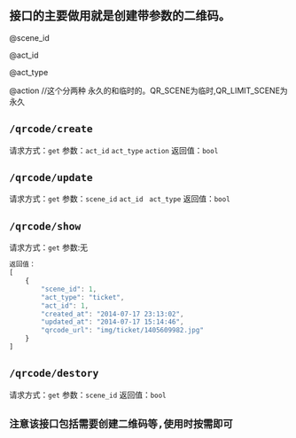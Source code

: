 接口的主要做用就是创建带参数的二维码。
---
@scene_id

@act_id

@act_type
    
@action
	//这个分两种  永久的和临时的。QR_SCENE为临时,QR_LIMIT_SCENE为永久

`/qrcode/create`
--

请求方式：`get`
参数：`act_id`
	  `act_type`
      `action`
返回值：`bool`

`/qrcode/update`
---

请求方式：`get`
参数：`scene_id`
	  `act_id`
     ` act_type`
返回值：`bool`

`/qrcode/show`
---

请求方式：`get`
参数:无
~~~javascript
返回值：
[
    {
        "scene_id": 1, 
        "act_type": "ticket", 
        "act_id": 1, 
        "created_at": "2014-07-17 23:13:02", 
        "updated_at": "2014-07-17 15:14:46", 
        "qrcode_url": "img/ticket/1405609982.jpg"
    }
]	
~~~      
`/qrcode/destory`	
----

请求方式：`get`
参数：`scene_id`
返回值：`bool`

`注意该接口包括需要创建二维码等,使用时按需即可`
---